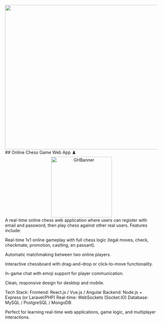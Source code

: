 <div align="center">
<img width="1200" height="475" alt="GHBanner" src="https://media.giphy.com/media/v1.Y2lkPTc5MGI3NjExdmptc3E1Y3NoN3h1bHE2bmpxNDM3a2lra242dWxldnBxOTBtamV1NSZlcD12MV9naWZzX3NlYXJjaCZjdD1n/ms3yqSf67KQjnXm6kN/giphy.gif" />
</div>
## Online Chess Game Web App ♟️
<div align="center">
<img width="200"  alt="GHBanner" src="https://media.giphy.com/media/v1.Y2lkPWVjZjA1ZTQ3MDluZDNhdHl5aXNnaWYyeGh1M2J0ODJ3NXE1OTFlMjJmYWZoOHJzdCZlcD12MV9naWZzX3JlbGF0ZWQmY3Q9Zw/Tg0uVuQpAN8qWbd3Yl/giphy.gif" />
</div>
A real-time online chess web application where users can register with email and password, then play chess against other real users. Features include:

Real-time 1v1 online gameplay with full chess logic (legal moves, check, checkmate, promotion, castling, en passant).

Automatic matchmaking between two online players.

Interactive chessboard with drag-and-drop or click-to-move functionality.

In-game chat with emoji support for player communication.

Clean, responsive design for desktop and mobile.

Tech Stack:
Frontend: React.js / Vue.js / Angular
Backend: Node.js + Express (or Laravel/PHP)
Real-time: WebSockets (Socket.IO)
Database: MySQL / PostgreSQL / MongoDB

Perfect for learning real-time web applications, game logic, and multiplayer interactions.
